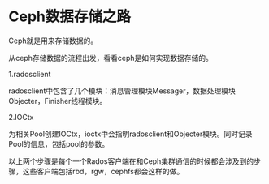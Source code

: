 # Ceph数据存储之路

Ceph就是用来存储数据的。

从ceph存储数据的流程出发，看看ceph是如何实现数据存储的。

1.radosclient

radosclient中包含了几个模块：消息管理模块Messager，数据处理模块Objecter，Finisher线程模块。

2.IOCtx

为相关Pool创建IOCtx，ioctx中会指明radosclient和Objecter模块。同时记录Pool的信息，包括pool的参数。

以上两个步骤是每个一个Rados客户端在和Ceph集群通信的时候都会涉及到的步骤，这些客户端包括rbd，rgw，cephfs都会这样的做。



